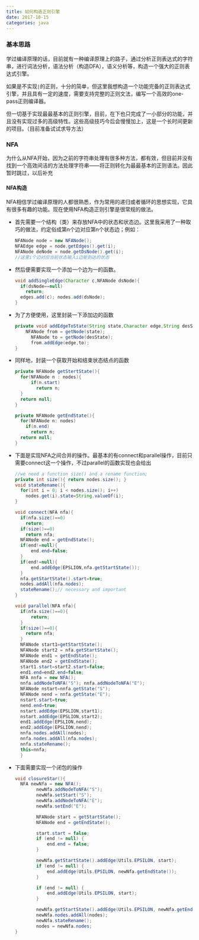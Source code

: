 ```yaml
---
title: 如何构造正则引擎
date: 2017-10-15
categories: java
---
```


### 基本思路

学过编译原理的话，目前就有一种编译原理上的路子，通过分析正则表达式的字符串，进行词法分析，语法分析（构造DFA），语义分析等，构造一个强大的正则表达式引擎。

如果是不实现`|`的正则，十分的简单，但这里我想构造一个功能完备的正则表达式引擎，并且具有一定的速度，需要支持完整的正则文法，编写一个高效的one-pass正则编译器。

但一切基于实现最最基本的正则引擎，目前，在下也只完成了一小部分的功能，并且没有实现过多的高级特性。这些高级技巧今后会慢慢加上，这是一个长时间更新的项目。（目前准备试试求导方法）

<!--more-->

### NFA

为什么从NFA开始，因为之前的字符串处理有很多种方法，都有效，但目前并没有找到一个高效间洁的方法处理字符串——将正则转化为最最基本的正则语法。因此暂时跳过，以后补充

#### NFA构造

NFA相信学过编译原理的人都很熟悉，作为常用的递归或者循环的思想实现，它具有很多有趣的功能。现在使用NFA构造正则引擎是很常规的做法。

- 首先需要一个结构（类）来存放NFA中的状态和状态边。这里我采用了一种取巧的做法，约定俗成第n个边对应第n个状态边；例如：

  ```java
  NFANode node = new NFANode();
  NFAEdge edge = node.getEdges().get(i);
  NFANode deNode = node.getDsNode().get(i);
  //这里i个边对应当前状态输入i边能到达的状态
  ```

- 然后便需要实现一个添加一个边为一的函数。

  ```java
  void addSingleEdge(Character c,NFANode dsNode){
    if(dsNode==null)
      return;
    edges.add(c); nodes.add(dsNode);
  }
  ```

- 为了方便使用，这里封装一下添加边的函数

  ```java
  private void addEdgeToState(String state,Character edge,String desState){
      NFANode from = getNode(state);
    	NFANode to = getNode(desState);
    	from.addEdge(edge,to);
  }
  ```

- 同样地，封装一个获取开始和结束状态结点的函数

  ```java
  private NFANode getStertState(){
    for(NFANode n : nodes){
        if(n.start)
          return n;
    }
    return null;
  }

  private NFANode getEndState(){
    for(NFANode n: nodes)
      if(n.end)
        return n;
    return null;
  }
  ```

- 下面是实现NFA之间合并的操作。最基本的有connect和parallel操作，目前只需要connect这一个操作，不过parallel的函数实现也会给出

  ```java
  //we need a function size() and a rename function;
  private int size(){ return nodes.size(); }
  void stateRename(){
    for(int i = 0; i < nodes.size(); i++)
      nodes.get(i).state=String.valueOf(i);
  }

  void connect(NFA nfa){
    if(nfa.size()==0)
      return;
    if(size()==0)
      return nfa;
    NFANode end = getEndState();
    if(end!=null){
        end.end=false;
    }
    if(end!=null){
        end.addEdge(EPSLION,nfa.getStartState());
    }
    nfa.getStartState().start=true;
    nodes.addAll(nfa.nodes);
    stateRename();// necessary and important
  }

  void parallel(NFA nfa){
    if(nfa.size()==0){
    	return;
    }
    if(size()==0){
      return nfa;
    }
    NFANode start1=getStartState();
    NFANode start2 = nfa.getStartState();
    NFANode end1 = getEndState();
    NFANode end2 = getEndState();
    start1.start=start2.start=false;
    end1.end=end2.end=false;
    NFA nnfa = new NFA();
    nnfa.addNodeToNFA("S"); nnfa.addNodeToNFA("E");
    NFANode nstart=nnfa.getState("S");
    NFANode nend = nnfa.getState("E");
    nstart.start=true;
    nend.end=true;
    nstart.addEdge(EPSLION,start1);
    nstart.addEdge(EPSLION,start2);
    end1.addEdge(EPSLION,nend);
    end2.addEdge(EPSLION,nend);
    nnfa.nodes.addAll(nodes);
    nnfa.nodes.addAll(nfa.nodes);
    nnfa.stateRename();
    this=nnfa;
    }
  ```

- 下面需要实现一个闭包的操作

  ```java
  void closureStar(){
    NFA newNfa = new NFA();
          newNfa.addNodeToNFA("S");
          newNfa.setStart("S");
          newNfa.addNodeToNFA("E");
          newNfa.setEnd("E");

          NFANode start = getStartState();
          NFANode end = getEndState();

          start.start = false;
          if (end != null) {
              end.end = false;
          }

          newNfa.getStartState().addEdge(Utils.EPSILON, start);
          if (end != null) {
              end.addEdge(Utils.EPSILON, newNfa.getEndState());
          }

          if (end != null) {
              end.addEdge(Utils.EPSILON, start);
          }

          newNfa.getStartState().addEdge(Utils.EPSILON, newNfa.getEndState());
          newNfa.nodes.addAll(nodes);
          newNfa.stateRename();
          nodes = newNfa.nodes;
  }
  ```

  ​